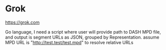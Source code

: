 # Grok

https://grok.com

Go language, I need a script where user will provide path to DASH MPD file, and
output is segment URLs as JSON, grouped by Representation. assume MPD URL is
"http://test.test/test.mpd" to resolve relative URLs
